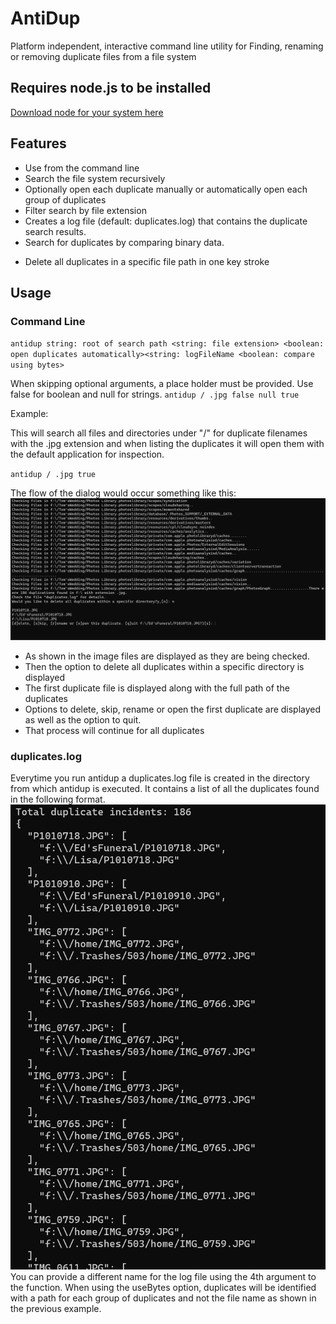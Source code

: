 # AntiDup

Platform independent, interactive command line utility for Finding, renaming or removing duplicate files from a file system

## Requires node.js to be installed

[Download node for your system here](https://nodejs.org/en/download/)

## Features

- Use from the command line
- Search the file system recursively
- Optionally open each duplicate manually or automatically open each group of duplicates
- Filter search by file extension
- Creates a log file (default: duplicates.log) that contains the duplicate search results.
- Search for duplicates by comparing binary data.

* Delete all duplicates in a specific file path in one key stroke

## Usage

### Command Line

`antidup string: root of search path <string: file extension> <boolean: open duplicates automatically><string: logFileName <boolean: compare using bytes>`

When skipping optional arguments, a place holder must be provided. Use false for boolean and null for strings.
`antidup / .jpg false null true`

Example:

This will search all files and directories under "/" for duplicate filenames with the .jpg extension and when listing the duplicates it will open them with the default application for inspection.

`antidup / .jpg true`

The flow of the dialog would occur something like this:
!["commandLineFlow.png"](commandLineFlow.png "Command Line Flow")

- As shown in the image files are displayed as they are being checked.
- Then the option to delete all duplicates within a specific directory is displayed
- The first duplicate file is displayed along with the full path of the duplicates
- Options to delete, skip, rename or open the first duplicate are displayed as well as the option to quit.
- That process will continue for all duplicates

### duplicates.log

Everytime you run antidup a duplicates.log file is created in the directory from which antidup is executed. It contains a list of all the duplicates found in the following format.
!["Sample of duplicates.log file"](antidupLogFileImage.png "Sample of duplicates.log file")
You can provide a different name for the log file using the
4th argument to the function. When using the useBytes option, duplicates will be identified with a path for each group of duplicates and not the file name as shown in the previous example.
